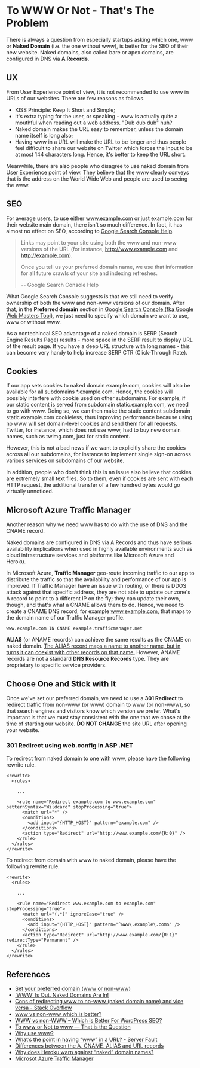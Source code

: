 # To WWW Or Not - That's The Problem

There is always a question from especially startups asking which one, www or **Naked Domain** (i.e. the one without www), is better for the SEO of their new website. Naked domains, also called bare or apex domains, are configured in DNS via **A Records**.

## UX
From User Experience point of view, it is not recommended to use www in URLs of our websites. There are few reasons as follows.
 - KISS Principle: Keep It Short and Simple;
 - It's extra typing for the user, or speaking - www is actually quite a mouthful when reading out a web address. "Dub dub dub" huh?
 - Naked domain makes the URL easy to remember, unless the domain name itself is long also;
 - Having www in a URL will make the URL to be longer and thus people feel difficult to share our website on Twitter which forces the input to be at most 144 characters long. Hence, it's better to keep the URL short.

Meanwhile, there are also people who disagree to use naked domain from User Experience point of view. They believe that the www clearly conveys that is the address on the World Wide Web and people are used to seeing the www.

## SEO
For average users, to use either www.example.com or just example.com for their website main domain, there isn't so much difference. In fact, it has almost no effect on SEO, according to [Google Search Console Help](https://support.google.com/webmasters/answer/44231?hl=en).

> Links may point to your site using both the www and non-www versions of the URL (for instance, http://www.example.com and http://example.com).
>
> Once you tell us your preferred domain name, we use that information for all future crawls of your site and indexing refreshes.
>
> -- Google Search Console Help

What Google Search Console suggests is that we still need to verify ownership of both the www and non-www versions of our domain. After that, in the **Preferred domain** section in [Google Search Console (fka Google Web Masters Tool)](https://www.google.com/webmasters/tools/home?hl=en), we just need to specify which domain we want to use, www or without www.

As a nontechincal SEO advantage of a naked domain is SERP (Search Engine Results Page) results - more space in the SERP result to display URL of the result page. If you have a deep URL structure with long names - this can become very handy to help increase SERP CTR (Click-Through Rate).

## Cookies
If our app sets cookies to naked domain example.com, cookies will also be available for all subdomains *.example.com. Hence, the cookies will possibly interfere with cookie used on other subdomains. For example, if our static content is served from subdomain static.example.com, we need to go with www. Doing so, we can then make the static content subdomain static.example.com cookieless, thus improving performance because using no www will set domain-level cookies and send them for all requests. Twitter, for instance, which does not use www, had to buy new domain names, such as twimg.com, just for static content.

However, this is not a bad news if we want to explicitly share the cookies across all our subdomains, for instance to implement single sign-on across various services on subdomains of our website.

In addition, people who don't think this is an issue also believe that cookies are extremely small text files. So to them, even if cookies are sent with each HTTP request, the additional transfer of a few hundred bytes would go virtually unnoticed.

## Microsoft Azure Traffic Manager
Another reason why we need www has to do with the use of DNS and the CNAME record.

Naked domains are configured in DNS via A Records and thus have serious availability implications when used in highly available environments such as cloud infrastructure services and platforms like Microsoft Azure and Heroku.

In Microsoft Azure, **Traffic Manager** geo-route incoming traffic to our app to distribute the traffic so that the availability and performance of our app is improved. If Traffic Manager have an issue with routing, or there is DDOS attack against that specific address, they are not able to update our zone's A record to point to a different IP on the fly; they can update their own, though, and that's what a CNAME allows them to do. Hence, we need to create a CNAME DNS record, for example www.example.com, that maps to the domain name of our Traffic Manager profile.

```
www.example.com IN CNAME example.trafficmanager.net
```

**ALIAS** (or ANAME records) can achieve the same results as the CNAME on naked domain. [The ALIAS record maps a name to another name, but in turns it can coexist with other records on that name.](https://support.dnsimple.com/articles/differences-between-a-cname-alias-url/) However, ANAME records are not a standard **DNS Resource Records** type. They are proprietary to specific service providers.

## Choose One and Stick with It
Once we've set our preferred domain, we need to use a **301 Redirect** to redirect traffic from non-www (or www) domain to www (or non-www), so that search engines and visitors know which version we prefer. What's important is that we must stay consistent with the one that we chose at the time of starting our website. **DO NOT CHANGE** the site URL after opening your website.

### 301 Redirect using web.config in ASP .NET
To redirect from naked domain to one with www, please have the following rewrite rule.

```
<rewrite>
  <rules>
  
    ...
  
    <rule name="Redirect example.com to www.example.com" patternSyntax="Wildcard" stopProcessing="true">
      <match url="*" />
      <conditions>
        <add input="{HTTP_HOST}" pattern="example.com" />
      </conditions>
      <action type="Redirect" url="http://www.example.com/{R:0}" />
    </rule>
  </rules>
</rewrite>
```

To redirect from domain with www to naked domain, please have the following rewrite rule.

```
<rewrite>
  <rules>
  
    ...
  
    <rule name="Redirect www.example.com to example.com" stopProcessing="true">
      <match url="(.*)" ignoreCase="true" />
      <conditions>
        <add input="{HTTP_HOST}" pattern="^www\.example\.com$" />
      </conditions>
      <action type="Redirect" url="http://www.example.com/{R:1}" redirectType="Permanent" />
    </rule>
  </rules>
</rewrite>
```

## References
 - [Set your preferred domain (www or non-www)](https://support.google.com/webmasters/answer/44231?hl=en)
 - [‘WWW’ Is Out. Naked Domains Are In!](https://uptownstudios.net/www-is-out-naked-domains-are-in/)
 - [Cons of redirecting www to no-www (naked domain name) and vice versa - Stack Overflow](http://stackoverflow.com/a/36947489/1177328)
 - [www vs non-www which is better?](https://moz.com/community/q/www-vs-non-www-which-is-better)
 - [WWW vs non-WWW – Which is Better For WordPress SEO?](http://www.wpbeginner.com/beginners-guide/www-vs-non-www-which-is-better-for-wordpress-seo/)
 - [To www or Not to www — That is the Question](https://www.sitepoint.com/domain-www-or-no-www/)
 - [Why use www?](http://www.yes-www.org/why-use-www/)
 - [What’s the point in having “www” in a URL? - Server Fault](http://serverfault.com/questions/145777/what-s-the-point-in-having-www-in-a-url)
 - [Differences between the A, CNAME, ALIAS and URL records](https://support.dnsimple.com/articles/differences-between-a-cname-alias-url/)
 - [Why does Heroku warn against “naked” domain names?](http://serverfault.com/questions/408017/why-does-heroku-warn-against-naked-domain-names)
 - [Microsot Azure Traffic Manager](https://azure.microsoft.com/en-us/services/traffic-manager/)
